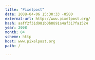 ```yaml
---
title: "Pixelpost"
date: 2008-04-06 15:30:33 -0500
external-url: http://www.pixelpost.org/
hash: aaff2f31d981b0b8891a4af317fa1524
year: 2008
month: 04
scheme: http
host: www.pixelpost.org
path: /

---
```



